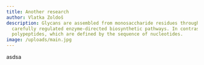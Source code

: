 ```yaml
---
title: Another research
author: Vlatka Zoldoš
description: Glycans are assembled from monosaccharide residues through
  carefully regulated enzyme-directed biosynthetic pathways. In contrast to
  polypeptides, which are defined by the sequence of nucleotides.
image: /uploads/main.jpg
---
```

asdsa